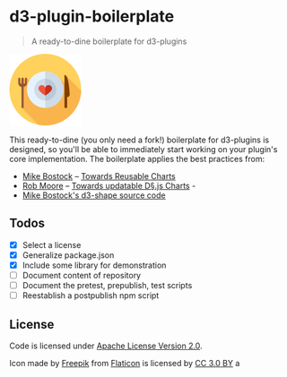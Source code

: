 # d3-plugin-boilerplate

> A ready-to-dine boilerplate for d3-plugins

![alt text](img/icon.png)

This ready-to-dine (you only need a fork!) boilerplate for d3-plugins is designed, so you'll be able to immediately start working on your plugin's core implementation. The boilerplate applies the best practices from:

- [Mike Bostock](https://twitter.com/@mbostock) – [Towards Reusable Charts](https://bost.ocks.org/mike/chart/)
- [Rob Moore](https://twitter.com/@robmoo_re) – [Towards updatable D§.js Charts](https://www.toptal.com/d3-js/towards-reusable-d3-js-charts) -
- [Mike Bostock's d3-shape source code](https://github.com/d3/d3-shape)

## Todos

- [x] Select a license
- [x] Generalize package.json
- [x] Include some library for demonstration
- [ ] Document content of repository
- [ ] Document the pretest, prepublish, test scripts
- [ ] Reestablish a postpublish npm script

## License

Code is licensed under [Apache License Version 2.0](LICENSE).

Icon made by [Freepik](http://www.freepik.com) from [Flaticon](https://www.flaticon.com/) is licensed by [CC 3.0 BY](http://creativecommons.org/licenses/by/3.0/) a
